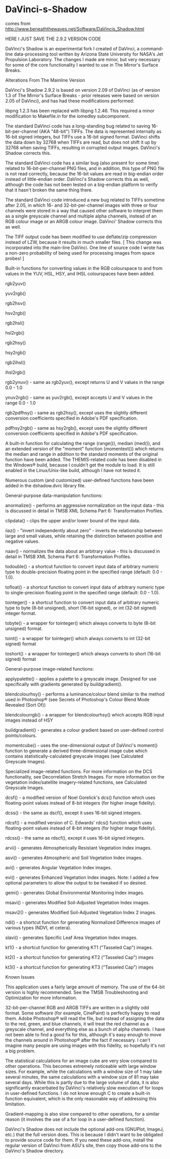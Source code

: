 # DaVinci-s-Shadow
comes from http://www.beneaththewaves.net/Software/DaVincis_Shadow.html

HERE I JUST SAVE THE 2.9.2 VERSION CODE

DaVinci's Shadow is an experimental fork I created of DaVinci, a command-line data-processing tool written by Arizona State University for NASA's Jet Propulsion Laboratory. The changes I made are minor, but very necessary for some of the core functionality I wanted to use in The Mirror's Surface Breaks.

Alterations From The Mainline Version

DaVinci's Shadow 2.9.2 is based on version 2.09 of DaVinci (as of version 1.3 of The Mirror's Surface Breaks - prior releases were based on version 2.05 of DaVinci), and has had these modifications performed:

libpng 1.2.3 has been replaced with libpng 1.2.46. This required a minor modification to Makefile.in for the iomedley subcomponent.

The standard DaVinci code has a long-standing bug related to saving 16-bit-per-channel (AKA "48-bit") TIFFs. The data is represented internally as 16-bit signed integers, but TIFFs use a 16-bit signed format. DaVinci shifts the data down by 32768 when TIFFs are read, but does not shift it up by 32768 when saving TIFFs, resulting in corrupted output images. DaVinci's Shadow corrects this.

The standard DaVinci code has a similar bug (also present for some time) related to 16-bit-per-channel PNG files, and in addition, this type of PNG file is not read correctly, because the 16-bit values are read in big-endian order instead of little-endian order. DaVinci's Shadow corrects this as well, although the code has not been tested on a big-endian platform to verify that it hasn't broken the same thing there.

The standard DaVinci code introduced a new bug related to TIFFs sometime after 2.05, in which 16- and 32-bit-per-channel images with three or four channels were stored in a way that caused other software to interpret them as a single greyscale channel and multiple alpha channels, instead of an RGB colour image or an ARGB colour image. DaVinci' Shadow corrects this as well.

The TIFF output code has been modified to use deflate/zip compression instead of LZW, because it results in much smaller files. [ This change was incorporated into the main-line DaVinci. One line of source code I wrote has a non-zero probability of being used for processing images from space probes! ]

Built-in functions for converting values in the RGB colourspace to and from values in the YUV, HSL, HSY, and IHSL colourspaces have been added.

rgb2yuv()

yuv2rgb()

rgb2hsv()

hsv2rgb()

rgb2hsl()

hsl2rgb()

rgb2hsy()

hsy2rgb()

rgb2ihsl()

ihsl2rgb()

rgb2ynuv() - same as rgb2yuv(), except returns U and V values in the range 0.0 - 1.0

ynuv2rgb() - same as yuv2rgb(), except accepts U and V values in the range 0.0 - 1.0

rgb2pdfhsy() - same as rgb2hsy(), except uses the slightly different conversion coefficients specified in Adobe's PDF specification.

pdfhsy2rgb() - same as hsy2rgb(), except uses the slightly different conversion coefficients specified in Adobe's PDF specification.

A built-in function for calculating the range (range()), median (med()), and an extended version of the "moment" function (momentext()) which returns the median and range in addition to the standard moments of the original function have been added.
The THEMIS-related code has been disabled in the Windows® build, because I couldn't get the module to load. It is still enabled in the Linux/Unix-like build, although I have not tested it.

Numerous custom (and customized) user-defined functions have been added in the dshadow.dvrc library file.
 
General-purpose data-manipulation functions:  

anormalize() - performs an aggressive normalization on the input data - this is discussed in detail in TMSB XML Schema Part 6: Transformation Profiles.

clipdata() - clips the upper and/or lower bound of the input data.

iiaz() - "invert independently about zero" - inverts the relationship between large and small values, while retaining the distinction between positive and negative values.

naav() - normalizes the data about an arbitrary value - this is discussed in detail in TMSB XML Schema Part 6: Transformation Profiles.

todouble() - a shortcut function to convert input data of arbitrary numeric type to double-precision floating point in the specified range (default: 0.0 - 1.0).

tofloat() - a shortcut function to convert input data of arbitrary numeric type to single-precision floating point in the specified range (default: 0.0 - 1.0).

tointeger() - a shortcut function to convert input data of arbitrary numeric type to byte (8-bit unsigned), short (16-bit signed), or int (32-bit signed) integer format.

tobyte() - a wrapper for tointeger() which always converts to byte (8-bit unsigned) format.

toint() - a wrapper for tointeger() which always converts to int (32-bit signed) format

toshort() - a wrapper for tointeger() which always converts to short (16-bit signed) format
 
General-purpose image-related functions:  

applypalette() - applies a palette to a greyscale image. Designed for use specifically with gradients generated by buildgradient().

blendcolourhsy() - performs a luminance/colour blend similar to the method used in Photoshop® (see Secrets of Photoshop's Colour Blend Mode Revealed (Sort Of))

blendcolourrgb() - a wrapper for blendcolourhsy() which accepts RGB input images instead of HSY

buildgradient() - generates a colour gradient based on user-defined control points/colours.

momentcube() - uses the one-dimensional output of DaVinci's moment() function to generate a derived three-dimensional image cube which contains statistically-calculated greyscale images (see Calculated Greyscale Images).
 
Specialized image-related functions. For more information on the DCS functionality, see Decorrelation Stretch Images. For more information on the vegetation index/satellite imagery-related functions, see Calculated Greyscale Images.  

dcsf() - a modified version of Noel Gorelick's dcs() function which uses floating-point values instead of 8-bit integers (for higher image fidelity).

dcss() - the same as dscf(), except it uses 16-bit signed integers.

rdcsf() - a modified version of C. Edwards' rdcs() function which uses floating-point values instead of 8-bit integers (for higher image fidelity).

rdcss() - the same as rdscf(), except it uses 16-bit signed integers.

arvi() - generates Atmospherically Resistant Vegetation Index images.

asvi() - generates Atmospheric and Soil Vegetation Index images.

avi() - generates Angular Vegetation Index images.

evi() - generates Enhanced Vegetation Index images. Note: I added a few optional parameters to allow the output to be tweaked if so desired.

gemi() - generates Global Environmental Monitoring Index images.

msavi() - generates Modified Soil-Adjusted Vegetation Index images.

msavi2() - generates Modified Soil-Adjusted Vegetation Index 2 images.

ndi() - a shortcut function for generating Normalized Difference images of various types (NDVI, et cetera).

slavi() - generates Specific Leaf Area Vegetation Index images.

kt1() - a shortcut function for generating KT1 ("Tasseled Cap") images.

kt2() - a shortcut function for generating KT2 ("Tasseled Cap") images

kt3() - a shortcut function for generating KT3 ("Tasseled Cap") images

Known Issues

This application uses a fairly large amount of memory. The use of the 64-bit version is highly recommended. See the TMSB Troubleshooting and Optimization for more information.

32-bit-per-channel RGB and ARGB TIFFs are written in a slightly odd format. Some software (for example, CinePaint) is perfectly happy to read them. Adobe Photoshop® will read the file, but instead of assigning the data to the red, green, and blue channels, it will treat the red channel as a greyscale channel, and everything else as a bunch of alpha channels. I have not been able to find a good fix for this, although it's easy enough to move the channels around in Photoshop® after the fact if necessary. I can't imagine many people are using images with this fidelity, so hopefully it's not a big problem.

The statistical calculations for an image cube are very slow compared to other operations. This becomes extremely noticeable with large window sizes. For example, while the calculations with a window size of 1 may take several minutes, the same calculations with a window size of 81 may take several days. While this is partly due to the large volume of data, it is also significantly exacerbated by DaVinci's relatively slow execution of for loops in user-defined functions. I do not know enough C to create a built-in function equivalent, which is the only reasonable way of addressing this limitation.

Gradient-mapping is also slow compared to other operations, for a similar reason (it involves the use of a for loop in a user-defined function).

DaVinci's Shadow does not include the optional add-ons (GNUPlot, ImageJ, etc.) that the full version does. This is because I didn't want to be obligated to provide source code for them. If you need these add-ons, install the regular version of DaVinci from ASU's site, then copy those add-ons to the DaVinci's Shadow directory.
